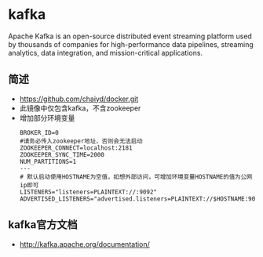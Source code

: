 # kafka

Apache Kafka is an open-source distributed event streaming platform used by thousands of companies for high-performance data pipelines, streaming analytics, data integration, and mission-critical applications.

## 简述
- https://github.com/chaiyd/docker.git
- 此镜像中仅包含kafka，不含zookeeper
- 增加部分环境变量
    ```
    BROKER_ID=0
    #请务必传入zookeeper地址，否则会无法启动
    ZOOKEEPER_CONNECT=localhost:2181
    ZOOKEEPER_SYNC_TIME=2000
    NUM_PARTITIONS=1
  ---
    # 默认启动使用HOSTNAME为空值，如想外部访问，可增加环境变量HOSTNAME的值为公网ip即可
    LISTENERS="listeners=PLAINTEXT://:9092"
    ADVERTISED_LISTENERS="advertised.listeners=PLAINTEXT://$HOSTNAME:9092"
    ``` 

## kafka官方文档
- http://kafka.apache.org/documentation/
